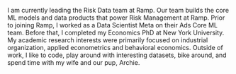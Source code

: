 I am currently leading the Risk Data team at Ramp. Our team builds the core ML models and data products that power Risk Management at Ramp. Prior to joining Ramp, I worked as a Data Scientist Meta on their Ads Core ML team. Before that, I completed my Economics PhD at New York University. My academic research interests were primarily focused on industrial organization, applied econometrics and behavioral economics. Outside of work, I like to code, play around with interesting datasets, bike around, and spend time with my wife and our pup, Archie. 
